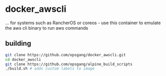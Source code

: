 # docker_awscli
... for systems such as RancherOS or coreos - use this container to emulate the aws cli binary to run aws commands

## building

```bash
git clone https://github.com/opsgang/docker_awscli.git
cd docker_awscli
git clone https://github.com/opsgang/alpine_build_scripts
./build.sh # adds custom labels to image
```
